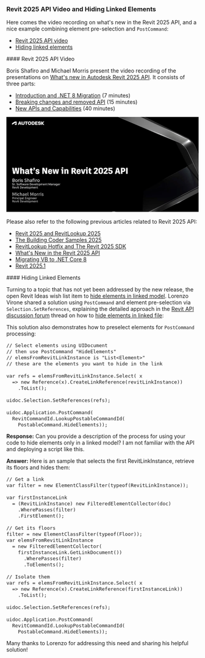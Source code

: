<head>
<meta http-equiv="Content-Type" content="text/html; charset=utf-8">
<link rel="stylesheet" type="text/css" href="bc.css">
<!-- https://highlightjs.org/#usage
<link rel="stylesheet" href="https://cdnjs.cloudflare.com/ajax/libs/highlight.js/11.9.0/styles/default.min.css">
<script src="https://cdnjs.cloudflare.com/ajax/libs/highlight.js/11.9.0/highlight.min.js"></script>
<script>hljs.highlightAll();</script>
-->

<!-- https://prismjs.com -->
<link href="https://cdn.jsdelivr.net/npm/prismjs@1.29.0/themes/prism.min.css" rel="stylesheet" />
<script src="https://cdn.jsdelivr.net/npm/prismjs@1.29.0/components/prism-core.min.js"></script>
<script src="https://cdn.jsdelivr.net/npm/prismjs@1.29.0/plugins/autoloader/prism-autoloader.min.js"></script>
<style> code[class*=language-], pre[class*=language-] { font-size : 90%; } </style>
</head>

<!---

- remove ribbon panel and ribbon button
  https://chuongmep.com/posts/2024-04-19-reload-ribbon-revit.html#remove-panel
  find ribbon tabs and or panels and delete
  https://forums.autodesk.com/t5/revit-api-forum/find-ribbon-tabs-and-or-panels-and-delete/m-p/12793159#M79071

- hide elements in linked model
  https://forums.autodesk.com/t5/revit-ideas/hide-elements-in-linked-model/idc-p/12786934#M57768
  Hide elements in linked file
  https://forums.autodesk.com/t5/revit-api-forum/hide-elements-in-linked-file/td-p/5777305
  @lvirone
  Lorenzo VIRONE
  I've found a solution:
  //Select elements using UIDocument and then use PostCommand "HideElements"
  //elemsFromRevitLinkInstance is "List<Element>", there are the elements you want to hide in the link
  var refs = elemsFromRevitLinkInstance.Select(x => new Reference(x).CreateLinkReference(revitLinkInstance)).ToList();
  uidoc.Selection.SetReferences(refs);
  uidoc.Application.PostCommand(RevitCommandId.LookupPostableCommandId(PostableCommand.HideElements));
  demonstrate how to preselect elements for PostCommand processing

twitter:

 in the @AutodeskRevit #RevitAPI #BIM @DynamoBIM https://autode.sk/revit_2025_1

...

linkedin:

#BIM #DynamoBIM #AutodeskAPS #Revit #API #IFC #SDK #Autodesk #AEC #adsk

the [Revit API discussion forum](http://forums.autodesk.com/t5/revit-api-forum/bd-p/160) thread

<center>
<img src="img/" alt="" title="" width="600"/>
<p style="font-size: 80%; font-style:italic"></p>
</center>

-->

### Revit 2025 API Video and Hiding Linked Elements

Here comes the video recording on what's new in the Revit 2025 API, and a nice example combining element pre-selection and `PostCommand`:

- [Revit 2025 API video](#2)
- [Hiding linked elements](#3)

####<a name="2"></a> Revit 2025 API Video

Boris Shafiro and Michael Morris present the video recording of the presentations
on [What's new in Autodesk Revit 2025 API](https://www.youtube.com/playlist?list=PLuFh5NgXkweMoOwwM2NlYmQ7FdMKPEBS_).
It consists of three parts:

- [Introduction and .NET 8 Migration](https://youtu.be/ONLf4BuGBU8) (7 minutes)
- [Breaking changes and removed API](https://youtu.be/huj3ynWwejA) (15 minutes)
- [New APIs and Capabilities](https://youtu.be/jExac5Kv-Qs) (40 minutes)

<center>
<img src="img/rvt2025apivideo.png" alt="Revit 2025 API video" title="Revit 2025 API video" width="800"/>
</center>

Please also refer to the following previous articles related to Revit 2025 API:

- [Revit 2025 and RevitLookup 2025](https://thebuildingcoder.typepad.com/blog/2024/04/revit-2025-and-revitlookup-2025.html)
- [The Building Coder Samples 2025](https://thebuildingcoder.typepad.com/blog/2024/04/the-building-coder-samples-2025.html)
- [RevitLookup Hotfix and The Revit 2025 SDK](https://thebuildingcoder.typepad.com/blog/2024/04/revitlookup-hotfix-and-the-revit-2025-sdk.html)
- [What's New in the Revit 2025 API](https://thebuildingcoder.typepad.com/blog/2024/04/whats-new-in-the-revit-2025-api.html)
- [Migrating VB to .NET Core 8](https://thebuildingcoder.typepad.com/blog/2024/05/migrating-vb-to-net-core-8-and-ai-news.html)
- [Revit 2025.1](https://thebuildingcoder.typepad.com/blog/2024/05/revit-20251-and-handling-lack-of-ui-in-da.html)

####<a name="3"></a> Hiding Linked Elements

Turning to a topic that has not yet been addressed by the new release, the open Revit Ideas wish list item
to [hide elements in linked model](https://forums.autodesk.com/t5/revit-ideas/hide-elements-in-linked-model/idc-p/12786934).
Lorenzo Virone shared a solution using `PostCommand` and element pre-selection via `Selection.SetReferences`,
explaining the detailed approach in
the [Revit API discussion forum](http://forums.autodesk.com/t5/revit-api-forum/bd-p/160) thread on how
to [hide elements in linked file](https://forums.autodesk.com/t5/revit-api-forum/hide-elements-in-linked-file/td-p/5777305):

This solution also demonstrates how to preselect elements for `PostCommand` processing:

<pre><code class="language-cs">// Select elements using UIDocument
// then use PostCommand "HideElements"
// elemsFromRevitLinkInstance is "List&lt;Element&gt;"
// these are the elements you want to hide in the link

var refs = elemsFromRevitLinkInstance.Select( x
  => new Reference(x).CreateLinkReference(revitLinkInstance))
    .ToList();

uidoc.Selection.SetReferences(refs);

uidoc.Application.PostCommand(
  RevitCommandId.LookupPostableCommandId(
    PostableCommand.HideElements));
</code></pre>

**Response:** Can you provide a description of the process for using your code to hide elements only in a linked model?
I am not familiar with the API and deploying a script like this.

**Answer:**
Here is an sample that selects the first RevitLinkInstance, retrieve its floors and hides them:

<pre><code class="language-cs">// Get a link
var filter = new ElementClassFilter(typeof(RevitLinkInstance));

var firstInstanceLink
  = (RevitLinkInstance) new FilteredElementCollector(doc)
    .WherePasses(filter)
    .FirstElement();

// Get its floors
filter = new ElementClassFilter(typeof(Floor));
var elemsFromRevitLinkInstance
  = new FilteredElementCollector(
    firstInstanceLink.GetLinkDocument())
      .WherePasses(filter)
      .ToElements();

// Isolate them
var refs = elemsFromRevitLinkInstance.Select( x
  => new Reference(x).CreateLinkReference(firstInstanceLink))
    .ToList();

uidoc.Selection.SetReferences(refs);

uidoc.Application.PostCommand(
  RevitCommandId.LookupPostableCommandId(
    PostableCommand.HideElements));
</code></pre>

Many thanks to Lorenzo for addressing this need and sharing his helpful solution!

